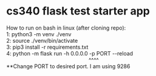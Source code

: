 # cs340 flask test starter app

How to run on bash in linux (after cloning repo): <br />
1: python3 -m venv ./venv <br />
2: source ./venv/bin/activate <br />
3: pip3 install -r requirements.txt <br />
4: python -m flask run -h 0.0.0.0 -p PORT --reload <br />
&ensp;&ensp;&ensp;&ensp;&ensp;&ensp;&ensp;&ensp;&ensp;&ensp;&ensp;&ensp;&ensp;&ensp;&ensp;&ensp;&ensp;&ensp;&ensp;&ensp;&ensp;&ensp;&ensp;&ensp;&ensp;&ensp;&ensp;&ensp;&ensp;&ensp;&ensp;^^^^ <br />
**Change PORT to desired port. I am using 9286
